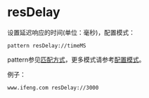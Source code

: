 # resDelay

设置延迟响应的时间(单位：毫秒)，配置模式：

	pattern resDelay://timeMS
	
pattern参见[匹配方式](../pattern.html)，更多模式请参考[配置模式](../mode.html)。

例子：

	www.ifeng.com resDelay://3000